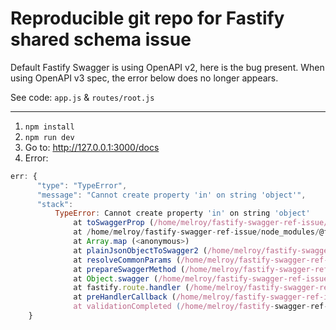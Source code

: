 # Reproducible git repo for Fastify shared schema issue

Default Fastify Swagger is using OpenAPI v2, here is the bug present. When using OpenAPI v3 spec, the error below does no longer appears.

See code: `app.js` & `routes/root.js`

---


1. `npm install`
2. `npm run dev`
3. Go to: http://127.0.0.1:3000/docs
4. Error:

```js
err: {
      "type": "TypeError",
      "message": "Cannot create property 'in' on string 'object'",
      "stack":
          TypeError: Cannot create property 'in' on string 'object'
              at toSwaggerProp (/home/melroy/fastify-swagger-ref-issue/node_modules/@fastify/swagger/lib/spec/swagger/utils.js:120:30)
              at /home/melroy/fastify-swagger-ref-issue/node_modules/@fastify/swagger/lib/spec/swagger/utils.js:153:14
              at Array.map (<anonymous>)
              at plainJsonObjectToSwagger2 (/home/melroy/fastify-swagger-ref-issue/node_modules/@fastify/swagger/lib/spec/swagger/utils.js:152:6)
              at resolveCommonParams (/home/melroy/fastify-swagger-ref-issue/node_modules/@fastify/swagger/lib/spec/swagger/utils.js:204:15)
              at prepareSwaggerMethod (/home/melroy/fastify-swagger-ref-issue/node_modules/@fastify/swagger/lib/spec/swagger/utils.js:291:29)
              at Object.swagger (/home/melroy/fastify-swagger-ref-issue/node_modules/@fastify/swagger/lib/spec/swagger/index.js:49:29)
              at fastify.route.handler (/home/melroy/fastify-swagger-ref-issue/node_modules/@fastify/swagger-ui/lib/routes.js:175:28)
              at preHandlerCallback (/home/melroy/fastify-swagger-ref-issue/node_modules/fastify/lib/handleRequest.js:137:37)
              at validationCompleted (/home/melroy/fastify-swagger-ref-issue/node_modules/fastify/lib/handleRequest.js:121:5)
    }
```
